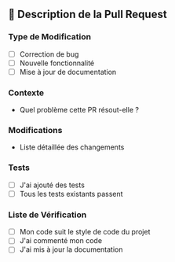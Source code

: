 ## 📝 Description de la Pull Request

### Type de Modification
- [ ] Correction de bug
- [ ] Nouvelle fonctionnalité
- [ ] Mise à jour de documentation

### Contexte
- Quel problème cette PR résout-elle ?

### Modifications
- Liste détaillée des changements

### Tests
- [ ] J'ai ajouté des tests
- [ ] Tous les tests existants passent

### Liste de Vérification
- [ ] Mon code suit le style de code du projet
- [ ] J'ai commenté mon code
- [ ] J'ai mis à jour la documentation